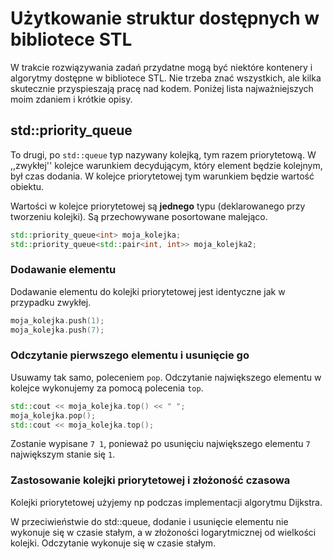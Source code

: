# Użytkowanie struktur dostępnych w bibliotece STL

W trakcie rozwiązywania zadań przydatne mogą być niektóre kontenery i algorytmy dostępne w bibliotece STL.
Nie trzeba znać wszystkich, ale kilka skutecznie przyspieszają pracę nad kodem. Poniżej lista najważniejszych moim zdaniem
i krótkie opisy.

## std::priority_queue

To drugi, po `` std::queue `` typ nazywany kolejką, tym razem priorytetową. W ,,zwykłej'' kolejce warunkiem decydującym,
który element będzie kolejnym, był czas dodania. W kolejce priorytetowej tym warunkiem będzie wartość obiektu.

Wartości w kolejce priorytetowej są **jednego** typu (deklarowanego przy tworzeniu kolejki).
Są przechowywane posortowane malejąco.

```C++
std::priority_queue<int> moja_kolejka;
std::priority_queue<std::pair<int, int>> moja_kolejka2;
```
### Dodawanie elementu

Dodawanie elementu do kolejki priorytetowej jest identyczne jak w przypadku zwykłej.

```C++
moja_kolejka.push(1);
moja_kolejka.push(7);
```

### Odczytanie pierwszego elementu i usunięcie go

Usuwamy tak samo, poleceniem ``pop``.
Odczytanie największego elementu w kolejce wykonujemy za pomocą polecenia ``top``.

```C++
std::cout << moja_kolejka.top() << " ";
moja_kolejka.pop();
std::cout << moja_kolejka.top();
```

Zostanie wypisane ``7 1``, ponieważ po usunięciu największego elementu ``7``
największym stanie się ``1``.

### Zastosowanie kolejki priorytetowej i złożoność czasowa

Kolejki priorytetowej użyjemy np podczas implementacji algorytmu Dijkstra.

W przeciwieństwie do std::queue, dodanie i usunięcie elementu nie wykonuje się w czasie stałym,
a w złożoności logarytmicznej od wielkości kolejki. Odczytanie wykonuje
się w czasie stałym.
